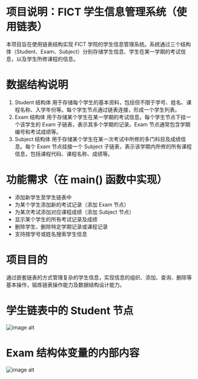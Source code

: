 # 项目说明：FICT 学生信息管理系统（使用链表）
本项目旨在使用链表结构实现 FICT 学院的学生信息管理系统。系统通过三个结构体（Student、Exam、Subject）分别存储学生信息、学生在某一学期的考试信息，以及学生所修课程的信息。

# 数据结构说明
1. Student 结构体  用于存储每个学生的基本资料，包括但不限于学号、姓名、课程名称、入学年份等。每个学生节点通过链表连接，形成一个学生列表。
2. Exam 结构体  用于存储某个学生在某一学期的考试信息。每个学生节点下挂一个该学生的 Exam 子链表，表示其多个学期的记录。Exam 节点通常包含学期编号和考试成绩等。
3. Subject 结构体  用于存储某个学生在某一次考试中所修的多门科目及成绩信息。每个 Exam 节点挂接一个 Subject 子链表，表示该学期内所修的所有课程信息，包括课程代码、课程名称、成绩等。

# 功能需求（在 main() 函数中实现）
- 添加新学生至学生链表中
- 为某个学生添加新的考试记录（添加 Exam 节点）
- 为某次考试添加对应课程成绩（添加 Subject 节点）
- 显示某个学生的所有考试记录及成绩
- 删除学生、删除特定学期记录或课程记录
- 支持按学号或姓名搜索学生信息

# 项目目的
通过嵌套链表的方式管理复杂的学生信息，实现信息的组织、添加、查询、删除等基本操作，锻炼链表操作能力及数据结构设计能力。

# 学生链表中的 Student 节点  
![image alt](https://github.com/vinsyenloh/Data-Structure-cpp/blob/317e6b9e06e19ccf415aeb637515f4e9087fea33/Student%20List.jpg)  

# Exam 结构体变量的内部内容  
![image alt]()

